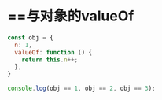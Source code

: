 # ==与对象的valueOf

```js
const obj = {
  n: 1,
  valueOf: function () {
    return this.n++;
  },
}

console.log(obj == 1, obj == 2, obj == 3);
```

